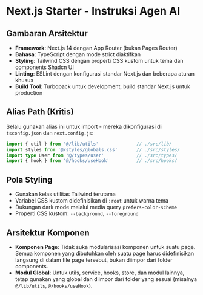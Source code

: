 # Next.js Starter - Instruksi Agen AI

## Gambaran Arsitektur
- **Framework**: Next.js 14 dengan App Router (bukan Pages Router)
- **Bahasa**: TypeScript dengan mode strict diaktifkan
- **Styling**: Tailwind CSS dengan properti CSS kustom untuk tema dan components Shadcn UI
- **Linting**: ESLint dengan konfigurasi standar Next.js dan beberapa aturan khusus
- **Build Tool**: Turbopack untuk development, build standar Next.js untuk production

## Alias Path (Kritis)
Selalu gunakan alias ini untuk import - mereka dikonfigurasi di `tsconfig.json` dan `next.config.js`:

```typescript
import { util } from '@/lib/utils'              // ./src/lib/
import styles from '@/styles/globals.css'       // ./src/styles/
import type User from '@/types/user'            // ./src/types/
import { hook } from '@/hooks/useHook'          // ./src/hooks/
```

## Pola Styling
- Gunakan kelas utilitas Tailwind terutama
- Variabel CSS kustom didefinisikan di `:root` untuk warna tema
- Dukungan dark mode melalui media query `prefers-color-scheme`
- Properti CSS kustom: `--background`, `--foreground`

## Arsitektur Komponen
- **Komponen Page**: Tidak suka modularisasi komponen untuk suatu page. Semua komponen yang dibutuhkan oleh suatu page harus didefinisikan langsung di dalam file page tersebut, bukan diimpor dari folder components.
- **Modul Global**: Untuk utils, service, hooks, store, dan modul lainnya, tetap gunakan yang global dan diimpor dari folder yang sesuai (misalnya `@/lib/utils`, `@/hooks/useHook`).

